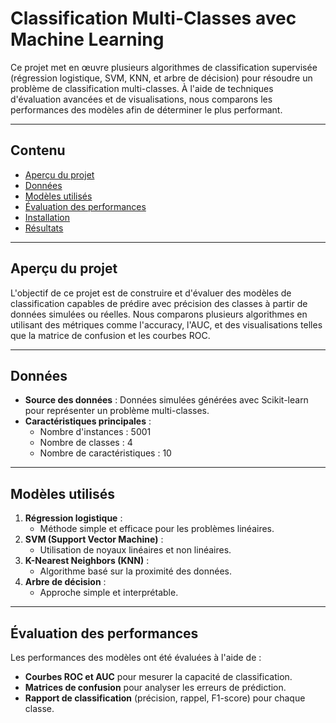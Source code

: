 # **Classification Multi-Classes avec Machine Learning**

Ce projet met en œuvre plusieurs algorithmes de classification supervisée (régression logistique, SVM, KNN, et arbre de décision) pour résoudre un problème de classification multi-classes. À l'aide de techniques d'évaluation avancées et de visualisations, nous comparons les performances des modèles afin de déterminer le plus performant.

---

## **Contenu**

- [Aperçu du projet](#aperçu-du-projet)
- [Données](#données)
- [Modèles utilisés](#modèles-utilisés)
- [Évaluation des performances](#évaluation-des-performances)
- [Installation](#installation)
- [Résultats](#résultats)

---

## **Aperçu du projet**

L'objectif de ce projet est de construire et d'évaluer des modèles de classification capables de prédire avec précision des classes à partir de données simulées ou réelles. Nous comparons plusieurs algorithmes en utilisant des métriques comme l'accuracy, l'AUC, et des visualisations telles que la matrice de confusion et les courbes ROC.

---

## **Données**

- **Source des données** : Données simulées générées avec Scikit-learn pour représenter un problème multi-classes.
- **Caractéristiques principales** :
  - Nombre d'instances : 5001
  - Nombre de classes : 4
  - Nombre de caractéristiques : 10

---

## **Modèles utilisés**

1. **Régression logistique** : 
   - Méthode simple et efficace pour les problèmes linéaires.
2. **SVM (Support Vector Machine)** :
   - Utilisation de noyaux linéaires et non linéaires.
3. **K-Nearest Neighbors (KNN)** :
   - Algorithme basé sur la proximité des données.
4. **Arbre de décision** :
   - Approche simple et interprétable.

---

## **Évaluation des performances**

Les performances des modèles ont été évaluées à l'aide de :
- **Courbes ROC et AUC** pour mesurer la capacité de classification.
- **Matrices de confusion** pour analyser les erreurs de prédiction.
- **Rapport de classification** (précision, rappel, F1-score) pour chaque classe.

